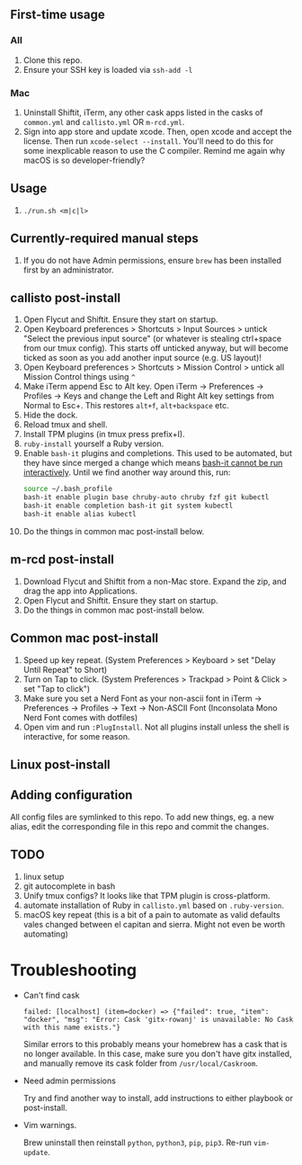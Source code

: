 ## First-time usage

### All
1. Clone this repo.
1. Ensure your SSH key is loaded via `ssh-add -l`

### Mac
1. Uninstall Shiftit, iTerm, any other cask apps listed in the casks of `common.yml` and `callisto.yml` OR `m-rcd.yml`.
1. Sign into app store and update xcode. Then, open xcode and accept the license. Then run `xcode-select --install`. You'll need to do this for some inexplicable reason to use the C compiler. Remind me again why macOS is so developer-friendly?

## Usage
1. `./run.sh <m|c|l>`

## Currently-required manual steps

1. If you do not have Admin permissions, ensure `brew` has been installed first by an administrator.

## callisto post-install

1. Open Flycut and Shiftit. Ensure they start on startup.
1. Open Keyboard preferences > Shortcuts > Input Sources > untick "Select the previous input source" (or whatever is stealing ctrl+space from our tmux config). This starts off unticked anyway, but will become ticked as soon as you add another input source (e.g. US layout)!
1. Open Keyboard preferences > Shortcuts > Mission Control > untick all Mission Control things using `^`
1. Make iTerm append Esc to Alt key. Open iTerm -> Preferences -> Profiles -> Keys and change the Left and Right Alt key settings from Normal to Esc+. This restores `alt+f`, `alt+backspace` etc.
1. Hide the dock.
1. Reload tmux and shell.
1. Install TPM plugins (in tmux press prefix+I).
1. `ruby-install` yourself a Ruby version.
1. Enable `bash-it` plugins and completions. This used to be automated, but they have since merged a change which means [bash-it cannot be run interactively](https://github.com/Bash-it/bash-it/pull/1325/commits/83c44fac646ef92e70694f1528d63a6f66b99cfd). Until we find another way around this, run:
   ```sh
   source ~/.bash_profile
   bash-it enable plugin base chruby-auto chruby fzf git kubectl
   bash-it enable completion bash-it git system kubectl
   bash-it enable alias kubectl
   ```
1. Do the things in common mac post-install below.

## m-rcd post-install

1. Download Flycut and Shiftit from a non-Mac store. Expand the zip, and drag the app into Applications.
1. Open Flycut and Shiftit. Ensure they start on startup.
1. Do the things in common mac post-install below.

## Common mac post-install

1. Speed up key repeat. (System Preferences > Keyboard > set "Delay Until Repeat" to Short)
1. Turn on Tap to click. (System Preferences > Trackpad > Point & Click > set "Tap to click")
1. Make sure you set a Nerd Font as your non-ascii font in iTerm -> Preferences -> Profiles -> Text -> Non-ASCII Font (Inconsolata Mono Nerd Font comes with dotfiles)
1. Open vim and run `:PlugInstall`. Not all plugins install unless the shell is interactive, for some reason.

## Linux post-install

## Adding configuration

All config files are symlinked to this repo. To add new things, eg. a new alias, edit the corresponding file in this repo
and commit the changes.

## TODO

1. linux setup
1. git autocomplete in bash
1. Unify tmux configs? It looks like that TPM plugin is cross-platform.
1. automate installation of Ruby in `callisto.yml` based on `.ruby-version`.
1. macOS key repeat (this is a bit of a pain to automate as valid defaults vales changed between el capitan and sierra. Might not even be worth automating)

# Troubleshooting

* Can't find cask

	```
	failed: [localhost] (item=docker) => {"failed": true, "item": "docker", "msg": "Error: Cask 'gitx-rowanj' is unavailable: No Cask with this name exists."}
	```

	Similar errors to this probably means your homebrew has a cask that is no longer available. In this case, make sure you don't
	have gitx installed, and manually remove its cask folder from `/usr/local/Caskroom`.

* Need admin permissions

   Try and find another way to install, add instructions to either playbook or post-install.

* Vim warnings.

   Brew uninstall then reinstall `python`, `python3`, `pip`, `pip3`. Re-run `vim-update`.
